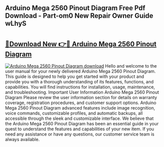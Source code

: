 ## Arduino Mega 2560 Pinout Diagram Free Pdf Download - Part-om0 New Repair Owner Guide wLhyS

# <h2><a href="http://dfr5zp.blite.top/?on=Arduino+Mega+2560+Pinout+Diagram">🔗Download New 👉🔴 Arduino Mega 2560 Pinout Diagram</a></h2>

[![Arduino Mega 2560 Pinout Diagram download](https://i.imgur.com/lujVjoI.png)](http://dfr5zp.blite.top/?on=Arduino+Mega+2560+Pinout+Diagram)
Hello and welcome to the user manual for your newly delivered Arduino Mega 2560 Pinout Diagram. This guide is designed to help you get started with your product and provide you with a thorough understanding of its features, functions, and capabilities. You will find instructions for installation, usage, maintenance, and troubleshooting. Important User Information Arduino Mega 2560 Pinout Diagram Please review the user information section for details on warranty coverage, registration procedures, and customer support options. Arduino Mega 2560 Pinout Diagram advanced features include image recognition, voice commands, customizable profiles, and automatic backups, all accessible through the sleek and customizable interface. We believe that the Arduino Mega 2560 Pinout Diagram has been an essential guide in your quest to understand the features and capabilities of your new item. If you need any assistance or have any questions, our customer service team is always available.
